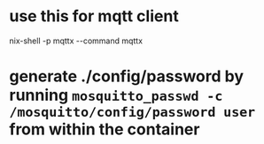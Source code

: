 # use this for mqtt client 
nix-shell -p mqttx --command mqttx

# generate ./config/password by running `mosquitto_passwd -c /mosquitto/config/password user` from within the container

